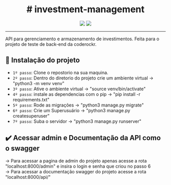 <h1 align="center"> # investment-management </h1>
<p align="center">
<img src="http://img.shields.io/static/v1?label=STATUS&message=%20CONCLUIDO&color=GREEN&style=for-the-badge"/>
<img src="https://img.shields.io/badge/Django-REST%20FRAMEWORK-green"/>
</p>
<hr>
API para gerenciamento e armazenamento de investimentos. Feita para o projeto de teste de back-end da coderockr.

## :hammer: Instalação do projeto

- `1º passo`: Clone o repostorio na sua maquina.
- `2º passo`: Dentro do diretorio do projeto crie um ambiente virtual -> "python3 -m venv venv"
- `3º passo`: Ative o ambiente virtual -> "source venv/bin/activate"
- `4º passo`: instale as dependencias com o pip -> "pip install -r requirements.txt"
- `5º passo`: Rode as migrações -> "python3 manage.py migrate"
- `6º passo`: Crie um Superusuário -> "python3 manage.py createsuperuser"
- `7º passo`: Suba o servidor -> "python3 manage.py runserver"

## ✔️ Acessar admin e Documentação da API como o swagger
-> Para acessar a pagina de admin do projeto apenas acesse a rota "localhost:8000/admin" e insira o login e senha que criou no passo 6<br>
-> Para acessar a documentação swagger do projeto acesse a rota "localhost:8000/api/"
